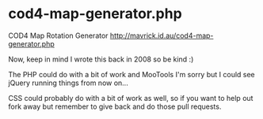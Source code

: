 cod4-map-generator.php
======================

COD4 Map Rotation Generator
http://mavrick.id.au/cod4-map-generator.php

Now, keep in mind I wrote this back in 2008 so be kind :)

The PHP could do with a bit of work and MooTools I'm sorry but I could see jQuery running things from now on...

CSS could probably do with a bit of work as well, so if you want to help out fork away but remember to give back and do those pull requests.